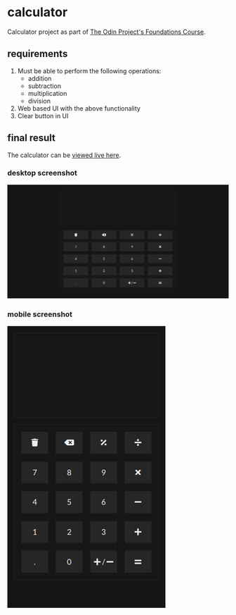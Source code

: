 # calculator

Calculator project as part of [The Odin Project's Foundations Course](https://www.theodinproject.com/paths/foundations/courses/foundations/lessons/calculator).

## requirements

1. Must be able to perform the following operations:
   - addition
   - subtraction
   - multiplication
   - division
2. Web based UI with the above functionality
3. Clear button in UI

## final result

The calculator can be [viewed live here](https://asadmoosvi.github.io/calculator).

### desktop screenshot

![desktop screenshot](./desktop.png)

### mobile screenshot

![mobile screenshot](./mobile.png)
